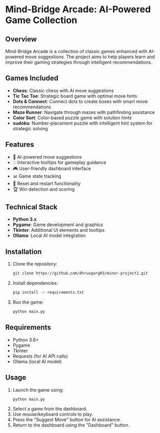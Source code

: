 # Mind-Bridge Arcade: AI-Powered Game Collection  

## Overview  
Mind-Bridge Arcade is a collection of classic games enhanced with AI-powered move suggestions. The project aims to help players learn and improve their gaming strategies through intelligent recommendations.  

## Games Included  
- **Chess**: Classic chess with AI move suggestions  
- **Tic Tac Toe**: Strategic board game with optimal move hints  
- **Dots & Connect**: Connect dots to create boxes with smart move recommendations  
- **Maze Runner**: Navigate through mazes with pathfinding assistance  
- **Color Sort**: Color-based puzzle game with solution hints  
- **sudoku**: Number-placement puzzle with intelligent hint system for strategic solving

## Features  
- 🤖 AI-powered move suggestions  
- 💡 Interactive tooltips for gameplay guidance  
- 🎮 User-friendly dashboard interface  
- 📊 Game state tracking  
- 🔄 Reset and restart functionality  
- 🏆 Win detection and scoring  

## Technical Stack  
- **Python 3.x**  
- **Pygame**: Game development and graphics  
- **Tkinter**: Additional UI elements and tooltips  
- **Ollama**: Local AI model integration  

## Installation  
1. Clone the repository:  
    ```bash  
    git clone https://github.com/dhruvgarg03/minor-project2.git 
    ```  
2. Install dependencies:  
    ```bash  
    pip install -r requirements.txt  
    ```  
3. Run the game:  
    ```bash  
    python main.py  
    ```  

## Requirements  
- Python 3.8+  
- Pygame  
- Tkinter  
- Requests (for AI API calls)  
- Ollama (local AI model)  

## Usage  
1. Launch the game using:  
    ```bash  
    python main.py  
    ```  
2. Select a game from the dashboard.  
3. Use mouse/keyboard controls to play.  
4. Press the "Suggest Move" button for AI assistance.  
5. Return to the dashboard using the "Dashboard" button.